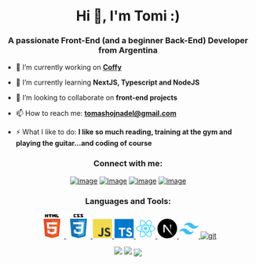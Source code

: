 <h1 align="center">Hi 👋, I'm Tomi :)</h1>
<h3 align="center">A passionate Front-End (and a beginner Back-End) Developer from Argentina</h3>

- 🔭 I’m currently working on <a href="https://www.coffy.com.ar/" target="_blank"> 
    **Coffy**
  </a>

- 🌱 I’m currently learning **NextJS, Typescript and NodeJS**

- 👯 I’m looking to collaborate on **front-end projects**

- 📫 How to reach me: **tomashojnadel@gmail.com**

- ⚡ What I like to do: **I like so much reading, training at the gym and playing the guitar...and coding of course**

<h3 align="center">Connect with me:</h3>
<div align="center">

[![image](https://img.shields.io/badge/LinkedIn-0077B5?style=for-the-badge&logo=linkedin&logoColor=white)](https://www.linkedin.com/in/tomás-hojnadel-83495b249)
[![image](https://img.shields.io/badge/Upwork-14A800?style=for-the-badge&logo=upwork&logoColor=white)](https://www.upwork.com/freelancers/~014d699c9441313fbb?viewMode=1)
[![image](https://img.shields.io/badge/Gmail-D14836?style=for-the-badge&logo=gmail&logoColor=white)](mailto:tomashojnadel@gmail.com)
[![image](https://img.shields.io/badge/Front%20End%20Mentor-5FE6FF?style=for-the-badge&logo=frontendmentor&logoColor=black)](https://www.frontendmentor.io/profile/tomashoj2001)
  
</div>

<h3 align="center">Languages and Tools:</h3>

<p align="center"> 
  <a href="https://www.w3.org/html/" target="_blank"> 
    <img src="https://raw.githubusercontent.com/devicons/devicon/master/icons/html5/html5-original-wordmark.svg" alt="html5" width="50" height="50"/> 
  </a>
  <a href="https://www.w3schools.com/css/" target="_blank"> 
    <img src="https://raw.githubusercontent.com/devicons/devicon/master/icons/css3/css3-original-wordmark.svg" alt="css3" width="50" height="50"/> 
  </a>  
  <a href="https://developer.mozilla.org/en-US/docs/Web/JavaScript" target="_blank"> 
    <img src="https://raw.githubusercontent.com/devicons/devicon/master/icons/javascript/javascript-original.svg" alt="javascript" width="40" height="40"/> 
  </a>
    <a href="https://www.typescriptlang.org/docs/" target="_blank"> 
    <img src="https://raw.githubusercontent.com/devicons/devicon/master/icons/typescript/typescript-original.svg" alt="typescript" width="40" height="40"/> 
  </a>
  <a href="https://react.dev/" target="_blank"> 
    <img src="https://raw.githubusercontent.com/devicons/devicon/master/icons/react/react-original.svg" alt="react" width="40" height="40"/> 
  </a>
  <a href="https://nextjs.org/" target="_blank"> 
    <img src="https://raw.githubusercontent.com/devicons/devicon/master/icons/nextjs/nextjs-original.svg" alt="nextjs" width="40" height="40"/> 
  </a>
  <a href="https://tailwindcss.com/" target="_blank"> 
    <img src="https://raw.githubusercontent.com/devicons/devicon/master/icons/tailwindcss/tailwindcss-original.svg" alt="tailwindcss" width="40" height="40"/> 
  </a>
  <a href="https://git-scm.com/" target="_blank"> 
    <img src="https://www.vectorlogo.zone/logos/git-scm/git-scm-icon.svg" alt="git" width="40" height="40"/> 
  </a>
</p>

<p align= "center">
  <img height="150" src="https://github-readme-stats-tomashoj2001s-projects.vercel.app/api?username=tomashoj2001&theme=one_dark_pro&show_icons=true&include_all_commits=true&hide=issues,stars&show=prs_merged" />
  <img height="150" src="https://github-readme-stats-tomashoj2001s-projects.vercel.app/api/top-langs/?username=tomashoj2001&theme=one_dark_pro&layout=compact&size_weight=0.5&count_weight=0.5" />
  <img align="center" src="https://github-readme-streak-stats.herokuapp.com/?user=tomashoj2001&theme=one_dark_pro&exclude_days=Sat%2CSun&excludeDaysLabel=EBEBEB00" />
</p>

<!---
tomashoj2001/tomashoj2001 is a ✨ special ✨ repository because its `README.md` (this file) appears on your GitHub profile.
You can click the Preview link to take a look at your changes.
--->
